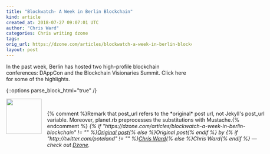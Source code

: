 ```yaml
---
title: "Blockwatch- A Week in Berlin Blockchain"
kind: article
created_at: 2018-07-27 09:07:01 UTC
author: "Chris Ward"
categories: Chris writing dzone
tags: 
orig_url: https://dzone.com/articles/blockwatch-a-week-in-berlin-blockchain
layout: post
---
```

In the past week, Berlin has hosted two high-profile blockchain conferences: DAppCon and the Blockchain Visionaries Summit. Click here for some of the highlights.


{::options parse_block_html="true" /}
<div class="author">
   <img src="https://www.rss-specifications.com/rss-spec-rss.gif" style="width: 96px; height: 96;">
   <span style="position: absolute; padding: 32px 15px;">{% comment %}Remark that post_url refers to the *original* post url, not Jekyll's post_url variable. Moreover, planet.rb preprocesses the substitutions with Mustache.{% endcomment %}
      <i>{% if "https://dzone.com/articles/blockwatch-a-week-in-berlin-blockchain" != "" %}<a href="https://dzone.com/articles/blockwatch-a-week-in-berlin-blockchain">Original post</a>{% else %}Original post{% endif %} by {% if "http://twitter.com/poteland" != "" %}<a href="http://twitter.com/poteland">Chris Ward</a>{% else %}Chris Ward{% endif %} &mdash; check out <a href="https://dzone.com">Dzone</a>.</i>
  </span>
</div>
